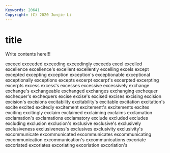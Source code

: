 ```yaml
---
Keywords: 20641
Copyright: (C) 2020 Junjie Li
---
```


# title

Write contents here!!!

exceed 
exceeded 
exceeding 
exceedingly 
exceeds 
excel 
excelled 
excellence 
excellence's 
excellent
excellently 
excelling 
excels 
except 
excepted 
excepting 
exception 
exception's 
exceptionable 
exceptional
exceptionally 
exceptions 
excepts 
excerpt 
excerpt's 
excerpted 
excerpting 
excerpts 
excess 
excess's
excesses 
excessive 
excessively 
exchange 
exchange's 
exchangeable 
exchanged 
exchanges 
exchanging 
exchequer
exchequer's 
exchequers 
excise 
excise's 
excised 
excises 
excising 
excision 
excision's 
excisions
excitability 
excitability's 
excitable 
excitation 
excitation's 
excite 
excited 
excitedly 
excitement 
excitement's
excitements 
excites 
exciting 
excitingly 
exclaim 
exclaimed 
exclaiming 
exclaims 
exclamation 
exclamation's
exclamations 
exclamatory 
exclude 
excluded 
excludes 
excluding 
exclusion 
exclusion's 
exclusive 
exclusive's
exclusively 
exclusiveness 
exclusiveness's 
exclusives 
exclusivity 
exclusivity's 
excommunicate 
excommunicated 
excommunicates 
excommunicating
excommunication 
excommunication's 
excommunications 
excoriate 
excoriated 
excoriates 
excoriating 
excoriation 
excoriation's 
